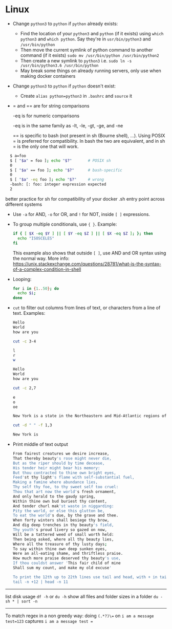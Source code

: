 # Linux

- Change ```python3``` to ```python``` if ```python``` already exists:
  - Find the location of your ```python3``` and ```python``` (if it exists) using ```which python3``` and ```which python```. Say they're in ```usr/bin/python3``` and ```/usr/bin/python```
  - Then move the current symlink of python command to another command (if it exists) ```sudo mv /usr/bin/python /usr/bin/python2```
  - Then create a new symlink to ```python3``` i.e. ```sudo ln -s /usr/bin/python3.6 /usr/bin/python```
  - May break some things on already running servers, only use when making docker containers
- Change ```python3``` to ```python``` if ```python``` doesn't exist:
  - Create ```alias python=python3``` in ```.bashrc``` and ```source``` it

- = and == are for string comparisons
  
  -eq is for numeric comparisons
  
  -eq is in the same family as -lt, -le, -gt, -ge, and -ne

  == is specific to bash (not present in sh (Bourne shell), ...). Using POSIX = is preferred for compatibility. In bash the two are equivalent, and in sh = is the only one that will work.
```sh
  $ a=foo
  $ [ "$a" = foo ]; echo "$?"       # POSIX sh
  0
  $ [ "$a" == foo ]; echo "$?"      # bash-specific
  0
  $ [ "$a" -eq foo ]; echo "$?"     # wrong
  -bash: [: foo: integer expression expected
  2
  ```
  better practice for sh for compatibility of your docker .sh entry point across different systems
  
- Use ```-a``` for AND, ```-o``` for OR, and ```!``` for NOT, inside ```[ ]``` expressions.

- To group multiple conditionals, use ```{ }```. Example:
  ```sh
  if { [ $X -eq $Y ] || [ $Y -eq $Z ] || [ $X -eq $Z ]; }; then
    echo "ISOSCELES"
  fi
  ```
  This example also shows that outside ```[ ]```, use AND and OR syntax using the normal way. More info: https://unix.stackexchange.com/questions/28781/what-is-the-syntax-of-a-complex-condition-in-shell

- Looping:
  ```sh
  for i in {1..50}; do
    echo $i;
  done
  ```
- ```cut``` to filter out columns from lines of text, or characters from a line of text.
  Examples:
  ```sh
  Hello
  World
  how are you
  
  cut -c 3-4 
  
  l
  r
  w
  ```
  
  ```sh
  Hello
  World
  how are you
  
  cut -c 2,7 
  
  e
  o
  oe
  ```
  
  ```sh
  New York is a state in the Northeastern and Mid-Atlantic regions of the United States. 
  
  cut -d " " -f 1,3
  
  New York is
  ```
  
- Print middle of text output
  ```sh
  From fairest creatures we desire increase,
  That thereby beauty's rose might never die,
  But as the riper should by time decease,
  His tender heir might bear his memory:
  But thou contracted to thine own bright eyes,
  Feed'st thy light's flame with self-substantial fuel,
  Making a famine where abundance lies,
  Thy self thy foe, to thy sweet self too cruel:
  Thou that art now the world's fresh ornament,
  And only herald to the gaudy spring,
  Within thine own bud buriest thy content,
  And tender churl mak'st waste in niggarding:
  Pity the world, or else this glutton be,
  To eat the world's due, by the grave and thee.
  When forty winters shall besiege thy brow,
  And dig deep trenches in thy beauty's field,
  Thy youth's proud livery so gazed on now,
  Will be a tattered weed of small worth held:
  Then being asked, where all thy beauty lies,
  Where all the treasure of thy lusty days;
  To say within thine own deep sunken eyes,
  Were an all-eating shame, and thriftless praise.
  How much more praise deserved thy beauty's use,
  If thou couldst answer 'This fair child of mine
  Shall sum my count, and make my old excuse'

  To print the 12th up to 22th lines use tail and head, with + in tail to output everything except the 12 lines from top (without +, it outputs the 12 lines  from the bottom):
  tail -n +12 | head -n 11
  ```

------------

list disk usage `df -h` or `du -h`
show all files and folder sizes in a folder `du -sh * | sort -n`

------------

To match regex in a non greedy way:
doing `(.*?)\=` on `i am a message test=123` captures `i am a message test =`
